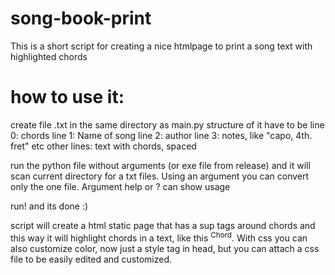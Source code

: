 # song-book-print
This is a short script for creating a nice htmlpage to print a song text with highlighted chords

# how to use it:
  create file .txt in the same directory as main.py
  structure of it have to be
  line 0: chords
  line 1: Name of song
  line 2: author
  line 3: notes, like "capo, 4th. fret" etc
  other lines: text with chords, spaced
  
  run the python file without arguments (or exe file from release) and it will scan current directory for a txt files.
  Using an argument you can convert only the one file.
  Argument help or ? can show usage 

  run! and its done :)
  
  script will create a html static page that has a sup tags around chords and this way it will highlight chords in a text, like this <sup> Chord</sup>. With css you can also customize color, now just a style tag in head, but you can attach a css file to be easily edited and customized. 
